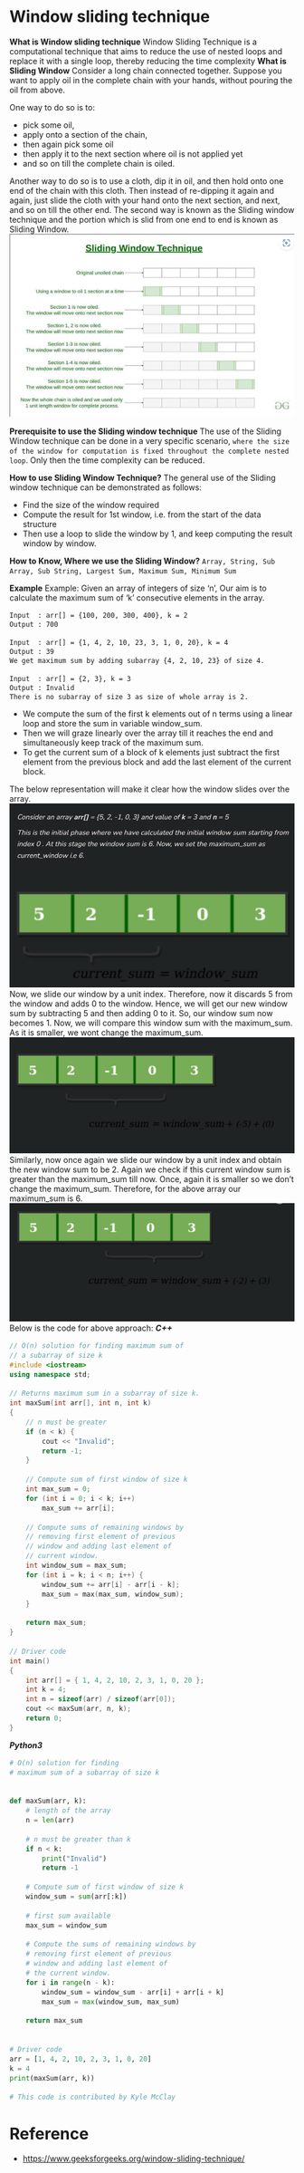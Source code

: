 # Window sliding technique
**What is Window sliding technique**
Window Sliding Technique is a computational technique that aims to reduce the use of nested loops and replace it with a single loop, thereby reducing the time complexity
**What is Sliding Window**
Consider a long chain connected together. Suppose you want to apply oil in the complete chain with your hands, without pouring the oil from above.

One way to do so is to: 
- pick some oil, 
- apply onto a section of the chain, 
- then again pick some oil
- then apply it to the next section where oil is not applied yet
- and so on till the complete chain is oiled.

Another way to do so is to use a cloth, dip it in oil, and then hold onto one end of the chain with this cloth. Then instead of re-dipping it again and again, just slide the cloth with your hand onto the next section, and next, and so on till the other end.
The second way is known as the Sliding window technique and the portion which is slid from one end to end is known as Sliding Window.
![Alt text](image.png)

**Prerequisite to use the Sliding window technique**
The use of the Sliding Window technique can be done in a very specific scenario, `where the size of the window for computation is fixed throughout the complete nested loop`. Only then the time complexity can be reduced. 

**How to use Sliding Window Technique?**
The general use of the Sliding window technique can be demonstrated as follows:
- Find the size of the window required 
- Compute the result for 1st window, i.e. from the start of the data structure
- Then use a loop to slide the window by 1, and keep computing the result window by window.

**How to Know, Where we use the Sliding Window?**
`Array, String, Sub Array, Sub String, Largest Sum, Maximum Sum, Minimum Sum`

**Example**
Example: Given an array of integers of size ‘n’, Our aim is to calculate the maximum sum of ‘k’ consecutive elements in the array.
```
Input  : arr[] = {100, 200, 300, 400}, k = 2
Output : 700

Input  : arr[] = {1, 4, 2, 10, 23, 3, 1, 0, 20}, k = 4 
Output : 39
We get maximum sum by adding subarray {4, 2, 10, 23} of size 4.

Input  : arr[] = {2, 3}, k = 3
Output : Invalid
There is no subarray of size 3 as size of whole array is 2.
```

- We compute the sum of the first k elements out of n terms using a linear loop and store the sum in variable window_sum.
- Then we will graze linearly over the array till it reaches the end and simultaneously keep track of the maximum sum.
- To get the current sum of a block of k elements just subtract the first element from the previous block and add the last element of the current block.

The below representation will make it clear how the window slides over the array.
![Alt text](image-1.png)
Now, we slide our window by a unit index. Therefore, now it discards 5 from the window and adds 0 to the window. Hence, we will get our new window sum by subtracting 5 and then adding 0 to it. So, our window sum now becomes 1. Now, we will compare this window sum with the maximum_sum. As it is smaller, we wont change the maximum_sum. 
![Alt text](image-2.png)
Similarly, now once again we slide our window by a unit index and obtain the new window sum to be 2. Again we check if this current window sum is greater than the maximum_sum till now. Once, again it is smaller so we don’t change the maximum_sum.
Therefore, for the above array our maximum_sum is 6.
![Alt text](image-3.png)
Below is the code for above approach:
***C++***
```C++
// O(n) solution for finding maximum sum of
// a subarray of size k
#include <iostream>
using namespace std;

// Returns maximum sum in a subarray of size k.
int maxSum(int arr[], int n, int k)
{
	// n must be greater
	if (n < k) {
		cout << "Invalid";
		return -1;
	}

	// Compute sum of first window of size k
	int max_sum = 0;
	for (int i = 0; i < k; i++)
		max_sum += arr[i];

	// Compute sums of remaining windows by
	// removing first element of previous
	// window and adding last element of
	// current window.
	int window_sum = max_sum;
	for (int i = k; i < n; i++) {
		window_sum += arr[i] - arr[i - k];
		max_sum = max(max_sum, window_sum);
	}

	return max_sum;
}

// Driver code
int main()
{
	int arr[] = { 1, 4, 2, 10, 2, 3, 1, 0, 20 };
	int k = 4;
	int n = sizeof(arr) / sizeof(arr[0]);
	cout << maxSum(arr, n, k);
	return 0;
}
```

***Python3***
```py
# O(n) solution for finding
# maximum sum of a subarray of size k


def maxSum(arr, k):
	# length of the array
	n = len(arr)

	# n must be greater than k
	if n < k:
		print("Invalid")
		return -1

	# Compute sum of first window of size k
	window_sum = sum(arr[:k])

	# first sum available
	max_sum = window_sum

	# Compute the sums of remaining windows by
	# removing first element of previous
	# window and adding last element of
	# the current window.
	for i in range(n - k):
		window_sum = window_sum - arr[i] + arr[i + k]
		max_sum = max(window_sum, max_sum)

	return max_sum


# Driver code
arr = [1, 4, 2, 10, 2, 3, 1, 0, 20]
k = 4
print(maxSum(arr, k))

# This code is contributed by Kyle McClay
```

# Reference
- https://www.geeksforgeeks.org/window-sliding-technique/